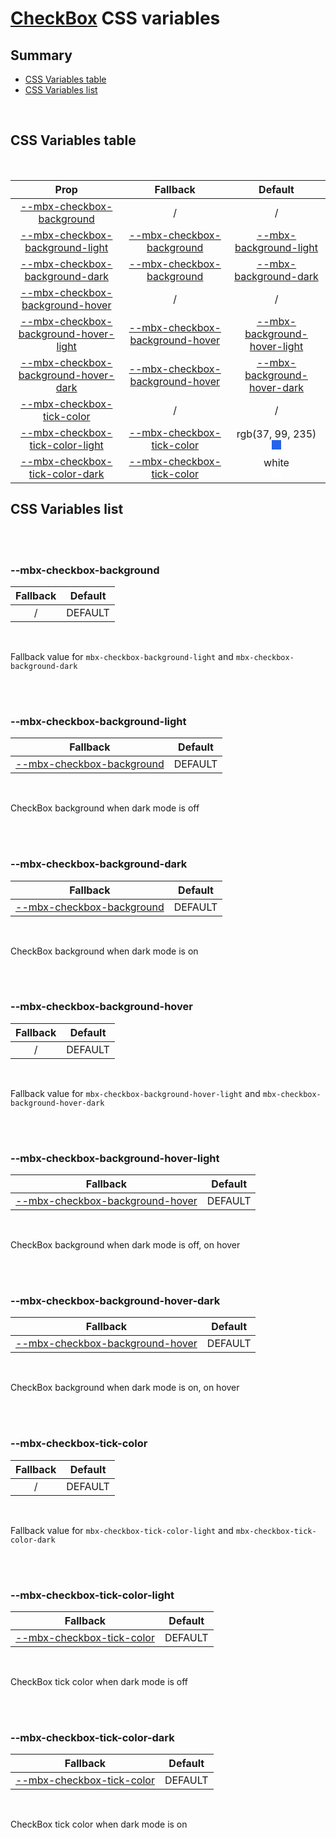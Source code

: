 # [CheckBox](index.md) CSS variables

## Summary

- [CSS Variables table](#css-variables-table)
- [CSS Variables list](#css-variables-list)

<br>

## CSS Variables table

<br>

| <div style='text-align:center;margin:auto;'>Prop</div>                                                                           | <div style='text-align:center;margin:auto;'>Fallback</div>                                                           | <div style='text-align:center;margin:auto;'>Default</div>                                                                                                                                                                                                         |
| -------------------------------------------------------------------------------------------------------------------------------- | -------------------------------------------------------------------------------------------------------------------- | ----------------------------------------------------------------------------------------------------------------------------------------------------------------------------------------------------------------------------------------------------------------- |
| <div style='text-align:center;margin:auto;'>[--mbx-checkbox-background](#-mbx-checkbox-background)</div>                         | <div style='text-align:center;margin:auto;'>/</div>                                                                  | <div style='text-align:center;margin:auto;'>/</div>                                                                                                                                                                                                               |
| <div style='text-align:center;margin:auto;'>[--mbx-checkbox-background-light](#-mbx-checkbox-background-light)</div>             | <div style='text-align:center;margin:auto;'>[--mbx-checkbox-background](#-mbx-checkbox-background)</div>             | <div style='text-align:center;margin:auto;'>[--mbx-background-light](https://cianciarusocataldo.github.io/mobrix-ui/docs/shared/css-vars/#-mbx-background-light)</div>                                                                                            |
| <div style='text-align:center;margin:auto;'>[--mbx-checkbox-background-dark](#-mbx-checkbox-background-dark)</div>               | <div style='text-align:center;margin:auto;'>[--mbx-checkbox-background](#-mbx-checkbox-background)</div>             | <div style='text-align:center;margin:auto;'>[--mbx-background-dark](https://cianciarusocataldo.github.io/mobrix-ui/docs/shared/css-vars/#-mbx-background-dark)</div>                                                                                              |
| <div style='text-align:center;margin:auto;'>[--mbx-checkbox-background-hover](#-mbx-checkbox-background-hover)</div>             | <div style='text-align:center;margin:auto;'>/</div>                                                                  | <div style='text-align:center;margin:auto;'>/</div>                                                                                                                                                                                                               |
| <div style='text-align:center;margin:auto;'>[--mbx-checkbox-background-hover-light](#-mbx-checkbox-background-hover-light)</div> | <div style='text-align:center;margin:auto;'>[--mbx-checkbox-background-hover](#-mbx-checkbox-background-hover)</div> | <div style='text-align:center;margin:auto;'>[--mbx-background-hover-light](https://cianciarusocataldo.github.io/mobrix-ui/docs/shared/css-vars/#-mbx-background-hover-light)</div>                                                                                |
| <div style='text-align:center;margin:auto;'>[--mbx-checkbox-background-hover-dark](#-mbx-checkbox-background-hover-dark)</div>   | <div style='text-align:center;margin:auto;'>[--mbx-checkbox-background-hover](#-mbx-checkbox-background-hover)</div> | <div style='text-align:center;margin:auto;'>[--mbx-background-hover-dark](https://cianciarusocataldo.github.io/mobrix-ui/docs/shared/css-vars/#-mbx-background-hover-dark)</div>                                                                                  |
| <div style='text-align:center;margin:auto;'>[--mbx-checkbox-tick-color](#-mbx-checkbox-tick-color)</div>                         | <div style='text-align:center;margin:auto;'>/</div>                                                                  | <div style='text-align:center;margin:auto;'>/</div>                                                                                                                                                                                                               |
| <div style='text-align:center;margin:auto;'>[--mbx-checkbox-tick-color-light](#-mbx-checkbox-tick-color-light)</div>             | <div style='text-align:center;margin:auto;'>[--mbx-checkbox-tick-color](#-mbx-checkbox-tick-color)</div>             | <div style='text-align:center;margin:auto;'><div><div style='text-align:center;margin-auto;'>rgb(37, 99, 235)</div><div style='text-align:center;margin-auto;'><div style='background:rgb(37, 99, 235);margin:auto; width:15px; height:15px;'/></div></div></div> |
| <div style='text-align:center;margin:auto;'>[--mbx-checkbox-tick-color-dark](#-mbx-checkbox-tick-color-dark)</div>               | <div style='text-align:center;margin:auto;'>[--mbx-checkbox-tick-color](#-mbx-checkbox-tick-color)</div>             | <div style='text-align:center;margin:auto;'><div><div style='text-align:center;margin-auto;'>white</div><div style='text-align:center;margin-auto;'><div style='background:white;margin:auto; width:15px; height:15px;'/></div></div></div>                       |

## CSS Variables list

<br>

<br>

### --mbx-checkbox-background

| <div style='text-align:center;margin:auto;'>Fallback</div> | <div style='text-align:center;margin:auto;'>Default</div> |
| ---------------------------------------------------------- | --------------------------------------------------------- |
| <div style='text-align:center;margin:auto;'>/</div>        | <div style='text-align:center;margin:auto;'>DEFAULT</div> |

<br>

Fallback value for `mbx-checkbox-background-light` and `mbx-checkbox-background-dark`

<br>

<br>

### --mbx-checkbox-background-light

| <div style='text-align:center;margin:auto;'>Fallback</div>                                               | <div style='text-align:center;margin:auto;'>Default</div> |
| -------------------------------------------------------------------------------------------------------- | --------------------------------------------------------- |
| <div style='text-align:center;margin:auto;'>[--mbx-checkbox-background](#-mbx-checkbox-background)</div> | <div style='text-align:center;margin:auto;'>DEFAULT</div> |

<br>

CheckBox background when dark mode is off

<br>

<br>

### --mbx-checkbox-background-dark

| <div style='text-align:center;margin:auto;'>Fallback</div>                                               | <div style='text-align:center;margin:auto;'>Default</div> |
| -------------------------------------------------------------------------------------------------------- | --------------------------------------------------------- |
| <div style='text-align:center;margin:auto;'>[--mbx-checkbox-background](#-mbx-checkbox-background)</div> | <div style='text-align:center;margin:auto;'>DEFAULT</div> |

<br>

CheckBox background when dark mode is on

<br>

<br>

### --mbx-checkbox-background-hover

| <div style='text-align:center;margin:auto;'>Fallback</div> | <div style='text-align:center;margin:auto;'>Default</div> |
| ---------------------------------------------------------- | --------------------------------------------------------- |
| <div style='text-align:center;margin:auto;'>/</div>        | <div style='text-align:center;margin:auto;'>DEFAULT</div> |

<br>

Fallback value for `mbx-checkbox-background-hover-light` and `mbx-checkbox-background-hover-dark`

<br>

<br>

### --mbx-checkbox-background-hover-light

| <div style='text-align:center;margin:auto;'>Fallback</div>                                                           | <div style='text-align:center;margin:auto;'>Default</div> |
| -------------------------------------------------------------------------------------------------------------------- | --------------------------------------------------------- |
| <div style='text-align:center;margin:auto;'>[--mbx-checkbox-background-hover](#-mbx-checkbox-background-hover)</div> | <div style='text-align:center;margin:auto;'>DEFAULT</div> |

<br>

CheckBox background when dark mode is off, on hover

<br>

<br>

### --mbx-checkbox-background-hover-dark

| <div style='text-align:center;margin:auto;'>Fallback</div>                                                           | <div style='text-align:center;margin:auto;'>Default</div> |
| -------------------------------------------------------------------------------------------------------------------- | --------------------------------------------------------- |
| <div style='text-align:center;margin:auto;'>[--mbx-checkbox-background-hover](#-mbx-checkbox-background-hover)</div> | <div style='text-align:center;margin:auto;'>DEFAULT</div> |

<br>

CheckBox background when dark mode is on, on hover

<br>

<br>

### --mbx-checkbox-tick-color

| <div style='text-align:center;margin:auto;'>Fallback</div> | <div style='text-align:center;margin:auto;'>Default</div> |
| ---------------------------------------------------------- | --------------------------------------------------------- |
| <div style='text-align:center;margin:auto;'>/</div>        | <div style='text-align:center;margin:auto;'>DEFAULT</div> |

<br>

Fallback value for `mbx-checkbox-tick-color-light` and `mbx-checkbox-tick-color-dark`

<br>

<br>

### --mbx-checkbox-tick-color-light

| <div style='text-align:center;margin:auto;'>Fallback</div>                                               | <div style='text-align:center;margin:auto;'>Default</div> |
| -------------------------------------------------------------------------------------------------------- | --------------------------------------------------------- |
| <div style='text-align:center;margin:auto;'>[--mbx-checkbox-tick-color](#-mbx-checkbox-tick-color)</div> | <div style='text-align:center;margin:auto;'>DEFAULT</div> |

<br>

CheckBox tick color when dark mode is off

<br>

<br>

### --mbx-checkbox-tick-color-dark

| <div style='text-align:center;margin:auto;'>Fallback</div>                                               | <div style='text-align:center;margin:auto;'>Default</div> |
| -------------------------------------------------------------------------------------------------------- | --------------------------------------------------------- |
| <div style='text-align:center;margin:auto;'>[--mbx-checkbox-tick-color](#-mbx-checkbox-tick-color)</div> | <div style='text-align:center;margin:auto;'>DEFAULT</div> |

<br>

CheckBox tick color when dark mode is on

<br>
